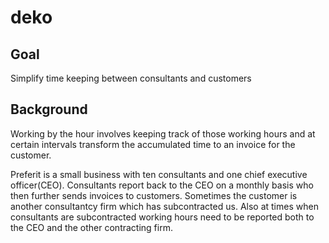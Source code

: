 # deko

## Goal

Simplify time keeping between consultants and
customers

## Background

Working by the hour involves keeping track of
those working hours and at certain intervals transform the
accumulated time to an invoice for the customer.

Preferit is a small business with ten consultants and one
chief executive officer(CEO). Consultants report back to the
CEO on a monthly basis who then further sends invoices to
customers. Sometimes the customer is another consultantcy firm
which has subcontracted us. Also at times when consultants are
subcontracted working hours need to be reported both to the
CEO and the other contracting firm.


